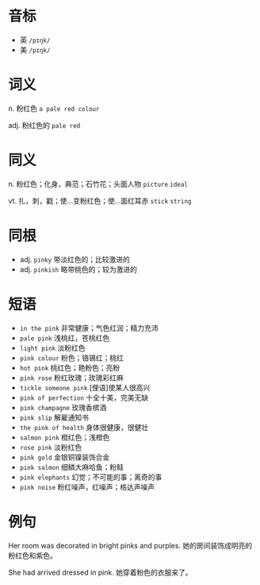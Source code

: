 # 音标

- 英 `/pɪŋk/`
- 美 `/pɪŋk/`

# 词义

n. 粉红色
`a pale red colour`

adj. 粉红色的
`pale red`

# 同义

n. 粉红色；化身，典范；石竹花；头面人物
`picture` `ideal`

vt. 扎，刺，戳；使…变粉红色；使…面红耳赤
`stick` `string`

# 同根

- adj. `pinky` 带淡红色的；比较激进的
- adj. `pinkish` 略带桃色的；较为激进的

# 短语

- `in the pink` 非常健康；气色红润；精力充沛
- `pale pink` 浅桃红，苍桃红色
- `light pink` 淡粉红色
- `pink colour` 粉色；铬锡红；桃红
- `hot pink` 桃红色；艳粉色；亮粉
- `pink rose` 粉红玫瑰；玫瑰彩红麻
- `tickle someone pink` [俚语]使某人很高兴
- `pink of perfection` 十全十美，完美无缺
- `pink champagne` 玫瑰香槟酒
- `pink slip` 解雇通知书
- `the pink of health` 身体很健康，很健壮
- `salmon pink` 橙红色；浅橙色
- `rose pink` 淡粉红色
- `pink gold` 金银铜镍装饰合金
- `pink salmon` 细鳞大麻哈鱼；粉鲑
- `pink elephants` 幻觉；不可能的事；离奇的事
- `pink noise` 粉红噪声，红噪声；格达声噪声

# 例句

Her room was decorated in bright pinks and purples.
她的房间装饰成明亮的粉红色和紫色。

She had arrived dressed in pink.
她穿着粉色的衣服来了。


